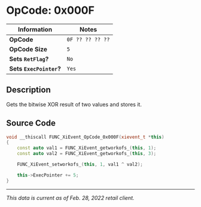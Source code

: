 # OpCode: 0x000F

| Information               | Notes |
|---                        |---    |
| **OpCode**                | `0F ?? ?? ?? ??` |
| **OpCode Size**           | `5`   |
| **Sets `RetFlag`?**       | `No`  |
| **Sets `ExecPointer`?**   | `Yes` |

## Description

Gets the bitwise XOR result of two values and stores it.

## Source Code

```cpp
void __thiscall FUNC_XiEvent_OpCode_0x000F(xievent_t *this)
{
    const auto val1 = FUNC_XiEvent_getworkofs_(this, 1);
    const auto val2 = FUNC_XiEvent_getworkofs_(this, 3);

    FUNC_XiEvent_setworkofs_(this, 1, val1 ^ val2);

    this->ExecPointer += 5;
}
```

---

_This data is current as of Feb. 28, 2022 retail client._